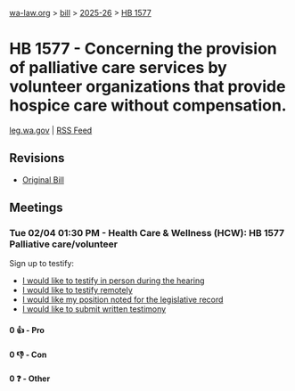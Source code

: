 [wa-law.org](/) > [bill](/bill/) > [2025-26](/bill/2025-26/) > [HB 1577](/bill/2025-26/hb/1577/)

# HB 1577 - Concerning the provision of palliative care services by volunteer organizations that provide hospice care without compensation.
[leg.wa.gov](https://app.leg.wa.gov/billsummary?BillNumber=1577&Year=2025&Initiative=false) | [RSS Feed](./rss.xml)

## Revisions
* [Original Bill](1/)

## Meetings
### Tue 02/04 01:30 PM - Health Care & Wellness (HCW): HB 1577 Palliative care/volunteer
Sign up to testify:
* [I would like to testify in person during the hearing](https://app.leg.wa.gov/csi/Testifier/Add?chamber=House&mId=32620&aId=162464&caId=25434&tId=1)
* [I would like to testify remotely](https://app.leg.wa.gov/csi/Testifier/Add?chamber=House&mId=32620&aId=162464&caId=25434&tId=2)
* [I would like my position noted for the legislative record](https://app.leg.wa.gov/csi/Testifier/Add?chamber=House&mId=32620&aId=162464&caId=25434&tId=3)
* [I would like to submit written testimony](https://app.leg.wa.gov/csi/Testifier/Add?chamber=House&mId=32620&aId=162464&caId=25434&tId=4)

#### 0 👍 - Pro

#### 0 👎 - Con

#### 0 ❓ - Other
